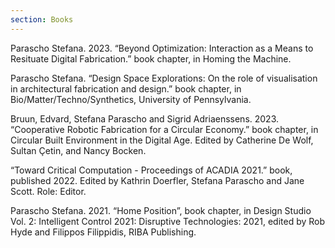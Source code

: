 ```yaml
---
section: Books
---
```

Parascho Stefana. 2023. “Beyond Optimization: Interaction as a Means to Resituate Digital Fabrication.” book chapter, in Homing the Machine.

Parascho Stefana. “Design Space Explorations: On the role of visualisation in architectural fabrication and design.” book chapter, in Bio/Matter/Techno/Synthetics, University of Pennsylvania.

Bruun, Edvard, Stefana Parascho and Sigrid Adriaenssens. 2023. “Cooperative Robotic Fabrication for a Circular Economy.” book chapter, in Circular Built Environment in the Digital Age. Edited by Catherine De Wolf, Sultan Çetin, and Nancy Bocken.

“Toward Critical Computation - Proceedings of ACADIA 2021.” book, published 2022. Edited by Kathrin Doerfler, Stefana Parascho and Jane Scott. Role: Editor.

Parascho Stefana. 2021. “Home Position”, book chapter, in Design Studio Vol. 2: Intelligent Control 2021: Disruptive Technologies: 2021, edited by Rob Hyde and Filippos Filippidis, RIBA Publishing.